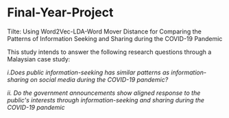 # Final-Year-Project

Tilte: Using Word2Vec-LDA-Word Mover Distance for Comparing the Patterns of Information Seeking and Sharing during the COVID-19 Pandemic

This study intends to answer the following research questions 
through a Malaysian case study: 

*i.Does public information-seeking has similar 
patterns as information-sharing on social media during the 
COVID-19 pandemic?*

*ii. Do the government announcements show aligned 
response to the public's interests through information-seeking and sharing during the COVID-19 pandemic*
